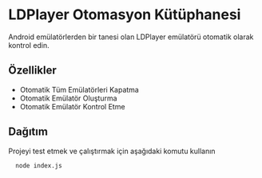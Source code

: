 
# LDPlayer Otomasyon Kütüphanesi

Android emülatörlerden bir tanesi olan LDPlayer emülatörü otomatik olarak kontrol edin.




## Özellikler

- Otomatik Tüm Emülatörleri Kapatma
- Otomatik Emülatör Oluşturma
- Otomatik Emülatör Kontrol Etme

  
## Dağıtım

Projeyi test etmek ve çalıştırmak için aşağıdaki komutu kullanın

```bash
  node index.js
```

  